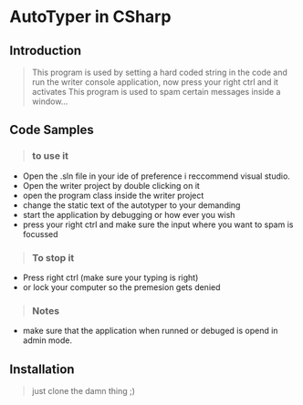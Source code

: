 # AutoTyper in CSharp

## Introduction

> This program is used by setting a hard coded string in the code and run the writer console application, now press your right ctrl and it activates
This program is used to spam certain messages inside a window...

## Code Samples

> ### to use it
- Open the .sln file in your ide of preference i reccommend visual studio.
- Open the writer project by double clicking on it
- open the program class inside the writer project
- change the static text of the autotyper to your demanding
- start the application by debugging or how ever you wish 
- press your right ctrl and make sure the input where you want to spam is focussed

> ### To stop it
-    Press right ctrl (make sure your typing is right)
- or lock your computer so the premesion gets denied

> ### Notes 
- make sure that the application when runned or debuged is opend in admin mode.

## Installation

>  just clone the damn thing ;)

